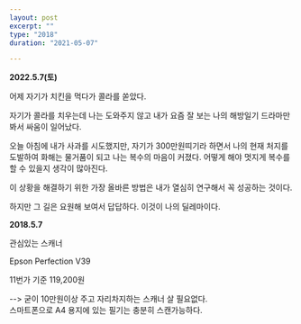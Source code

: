 ```yaml
---
layout: post
excerpt: ""
type: "2018"
duration: "2021-05-07"

---
```


**2022.5.7(토)**

어제 자기가 치킨을 먹다가 콜라를 쏟았다. 

자기가 콜라를 치우는데 나는 도와주지 않고 내가 요즘 잘 보는 나의 해방일기 드라마만 봐서  싸움이 일어났다.

오늘 아침에 내가 사과를 시도했지만, 자기가 300만원띠기라 하면서 나의 현재 처지를 도발하여 화해는 물거품이 되고 나는 복수의 마음이 커졌다. 어떻게 해야 멋지게 복수를 할 수 있을지 생각이 많아진다.  


이 상황을 해결하기 위한 가장 올바른 방법은  내가 열심히 연구해서 꼭 성공하는 것이다.  

하지만 그 길은 요원해 보여서 답답하다.  이것이 나의 딜레마이다. 





**2018.5.7**

관심있는 스캐너

Epson Perfection V39

11번가 기준 119,200원

--> 굳이 10만원이상 주고 자리차지하는 스캐너 살 필요없다.  
스마트폰으로 A4 용지에 있는 필기는 충분히 스캔가능하다.
